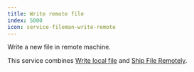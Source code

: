 ```yaml
---
title: Write remote file
index: 5000
icon: service-fileman-write-remote
---
```


Write a new file in remote machine.

This service combines [Write local file](/rules/palette/job/write-local-file) and [Ship File
Remotely](/rules/palette/job/ship-file).
